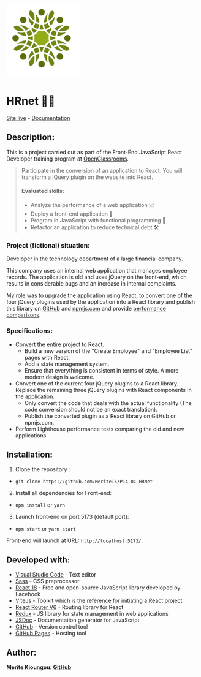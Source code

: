 ![HRnet](/public/logo192.png)

# HRnet 👥💼

[Site live](https://google.com/) - [Documentation](https://merite15.github.io/P14-OC-HRNet/) 

## Description:

This is a project carried out as part of the Front-End JavaScript React Developer training program at [OpenClassrooms](https://openclassrooms.com/en/paths/517-javascript-react-developer).

> Participate in the conversion of an application to React. You will transform a jQuery plugin on the website into React.
>
> #### Evaluated skills:
>
> -   Analyze the performance of a web application 📈
> -   Deploy a front-end application 🚀
> -   Program in JavaScript with functional programming 🤖
> -   Refactor an application to reduce technical debt 🛠️

### Project (fictional) situation:

Developer in the technology department of a large financial company.

This company uses an internal web application that manages employee records. The application is old and uses jQuery on the front-end, which results in considerable bugs and an increase in internal complaints.

My role was to upgrade the application using React, to convert one of the four jQuery plugins used by the application into a React library and publish this library on [GitHub](https://github.com/Merite15/P14-OC-Modal-Library) and [npmjs.com](https://www.npmjs.com/package/vite-react-modal) and provide [performance comparisons](/lighthouse-repport).

### Specifications:

-   Convert the entire project to React.
    -   Build a new version of the "Create Employee" and "Employee List" pages with React.
    -   Add a state management system.
    -   Ensure that everything is consistent in terms of style. A more modern design is welcome.
-   Convert one of the current four jQuery plugins to a React library. Replace the remaining three jQuery plugins with React components in the application.
    -   Only convert the code that deals with the actual functionality (The code conversion should not be an exact translation).
    -   Publish the converted plugin as a React library on GitHub or npmjs.com.
-   Perform Lighthouse performance tests comparing the old and new applications.

## Installation:

1. Clone the repository :

-   `git clone https://github.com/Merite15/P14-OC-HRNet`

2. Install all dependencies for Front-end:

-   `npm install` or `yarn`

3. Launch front-end on port 5173 (default port):

-   `npm start` or `yarn start`

Front-end will launch at URL:
`http://localhost:5173/`.

## Developed with:

-   [Visual Studio Code](https://code.visualstudio.com/) - Text editor
-   [Sass](https://sass-lang.com/) - CSS preprocessor
-   [React 18](https://reactjs.org/) - Free and open-source JavaScript library developed by Facebook
-   [ViteJs](https://https://vitejs.dev//) - Toolkit which is the reference for initiating a React project
-   [React Router V6](https://reactrouter.com/) - Routing library for React
-   [Redux](https://redux.js.org/) - JS library for state management in web applications
-   [JSDoc](https://jsdoc.app/) - Documentation generator for JavaScript
-   [GitHub](https://github.com/) - Version control tool
-   [GitHub Pages](https://vercel.com/) - Hosting tool

## Author:

**Merite Kioungou**: [**GitHub**](https://github.com/merite15/)